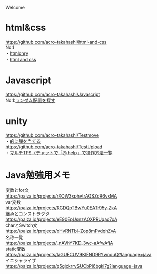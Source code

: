 Welcome

# html&css
https://github.com/acro-takahashi/html-and-css  
No.1  
・[htmlonry](https://acro-takahashi.github.io/html-and-css/htmlonly/No.1/)  
・[html and css](https://acro-takahashi.github.io/html-and-css/html_and_scc/No.1/)  

# Javascript
https://github.com/acro-takahashi/Javascript  
No.1:[ランダム配置を探す](https://acro-takahashi.github.io/Javascript/No.1/)  
# unity
https://github.com/acro-takahashi/Testmove  
・[的に弾を当てる](https://acro-takahashi.github.io/Testmove/)  
https://github.com/acro-takahashi/TestUpload  
・[マルチTPS（チャットで「@ help」で操作方法一覧](https://acro-takahashi.github.io/TestUpload/)

# Java勉強用メモ
変数とfor文  
https://paiza.io/projects/rXOW3xphvtrAQSZdR6vxMA  
var変数  
https://paiza.io/projects/RGDQpTBwYu0EATr95y-ZkA  
継承とコンストラクタ  
https://paiza.io/projects/eE90EpUsnzAOXPRUqao7oA  
charとSwitch文  
https://paiza.io/projects/oHvRNTbl-Zop8mPvdqhZvA  
名称一覧  
https://paiza.io/projects/_nAVhY7KD_3wc-aAfwAfjA  
static変数  
https://paiza.io/projects/IaGUECUV9KlFND9RYwnouQ?language=java  
イニシャライザ  
https://paiza.io/projects/q5gickrrvSUCbPi6bgkl7g?language=java  
